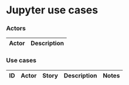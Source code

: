 # Jupyter use cases

### Actors

|Actor|Description|
|--- |--- |

### Use cases

|ID|Actor|Story|Description|Notes|
|--- |--- |--- |--- |--- |